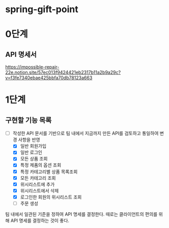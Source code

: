 # spring-gift-point

# 0단계

## API 명세서
https://impossible-repair-22e.notion.site/57ec013f9424421eb2317b11a2b9a29c?v=f3fe7340ebae425bbfa70db78123a663

# 1단계

## 구현할 기능 목록
- [ ] 작성한 API 문서를 기반으로 팀 내에서 지금까지 만든 API를 검토하고 통일하여 변경 사항을 반영
  - [x] 일반 회원가입
  - [x] 일반 로그인
  - [x] 모든 상품 조회
  - [x] 특정 제품의 옵션 조회
  - [x] 특정 카테고리별 상품 목록조회
  - [x] 모든 카테고리 조회
  - [x] 위시리스트에 추가
  - [x] 위시리스트에서 삭제
  - [x] 로그인한 회원의 위시리스트 조회
  - [ ] 주문 생성

팀 내에서 일관된 기준을 정하여 API 명세를 결정한다.
때로는 클라이언트의 편의를 위해 API 명세를 결정하는 것이 좋다.
